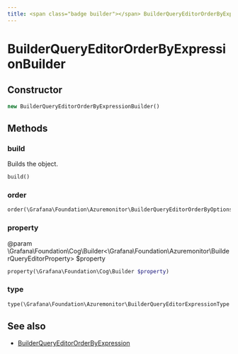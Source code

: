 ```yaml
---
title: <span class="badge builder"></span> BuilderQueryEditorOrderByExpressionBuilder
---
```

# <span class="badge builder"></span> BuilderQueryEditorOrderByExpressionBuilder

## Constructor

```php
new BuilderQueryEditorOrderByExpressionBuilder()
```
## Methods

### <span class="badge object-method"></span> build

Builds the object.

```php
build()
```

### <span class="badge object-method"></span> order

```php
order(\Grafana\Foundation\Azuremonitor\BuilderQueryEditorOrderByOptions $order)
```

### <span class="badge object-method"></span> property

@param \Grafana\Foundation\Cog\Builder<\Grafana\Foundation\Azuremonitor\BuilderQueryEditorProperty> $property

```php
property(\Grafana\Foundation\Cog\Builder $property)
```

### <span class="badge object-method"></span> type

```php
type(\Grafana\Foundation\Azuremonitor\BuilderQueryEditorExpressionType $type)
```

## See also

 * <span class="badge object-type-class"></span> [BuilderQueryEditorOrderByExpression](./object-BuilderQueryEditorOrderByExpression.md)
